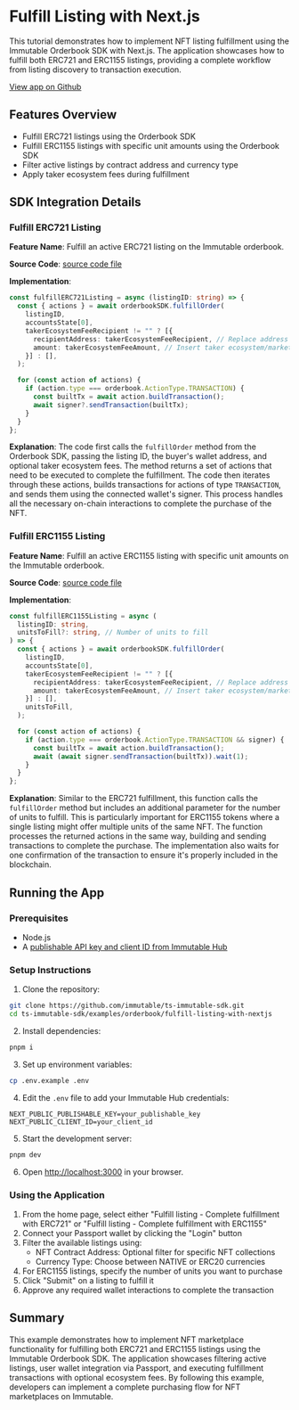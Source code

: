 <div class="display-none">

# Fulfill Listing with Next.js

This tutorial demonstrates how to implement NFT listing fulfillment using the Immutable Orderbook SDK with Next.js. The application showcases how to fulfill both ERC721 and ERC1155 listings, providing a complete workflow from listing discovery to transaction execution.

</div>

<div class="button-component">

[View app on Github](https://github.com/immutable/ts-immutable-sdk/tree/main/examples/orderbook/fulfill-listing-with-nextjs)

</div>

## Features Overview

- Fulfill ERC721 listings using the Orderbook SDK
- Fulfill ERC1155 listings with specific unit amounts using the Orderbook SDK
- Filter active listings by contract address and currency type
- Apply taker ecosystem fees during fulfillment

## SDK Integration Details

### Fulfill ERC721 Listing

**Feature Name**: Fulfill an active ERC721 listing on the Immutable orderbook.

**Source Code**: [source code file](https://github.com/immutable/ts-immutable-sdk/blob/main/examples/orderbook/fulfill-listing-with-nextjs/src/app/fulfill-listing-with-erc721/page.tsx)

**Implementation**:
```typescript
const fulfillERC721Listing = async (listingID: string) => {
  const { actions } = await orderbookSDK.fulfillOrder(
    listingID,
    accountsState[0],
    takerEcosystemFeeRecipient != "" ? [{
      recipientAddress: takerEcosystemFeeRecipient, // Replace address with your own marketplace address
      amount: takerEcosystemFeeAmount, // Insert taker ecosystem/marketplace fee here
    }] : [],
  );

  for (const action of actions) {
    if (action.type === orderbook.ActionType.TRANSACTION) {
      const builtTx = await action.buildTransaction();
      await signer?.sendTransaction(builtTx);
    }
  }
};
```

**Explanation**: The code first calls the `fulfillOrder` method from the Orderbook SDK, passing the listing ID, the buyer's wallet address, and optional taker ecosystem fees. The method returns a set of actions that need to be executed to complete the fulfillment. The code then iterates through these actions, builds transactions for actions of type `TRANSACTION`, and sends them using the connected wallet's signer. This process handles all the necessary on-chain interactions to complete the purchase of the NFT.

### Fulfill ERC1155 Listing

**Feature Name**: Fulfill an active ERC1155 listing with specific unit amounts on the Immutable orderbook.

**Source Code**: [source code file](https://github.com/immutable/ts-immutable-sdk/blob/main/examples/orderbook/fulfill-listing-with-nextjs/src/app/fulfill-listing-with-erc1155/page.tsx)

**Implementation**:
```typescript
const fulfillERC1155Listing = async (
  listingID: string,
  unitsToFill?: string, // Number of units to fill
) => {
  const { actions } = await orderbookSDK.fulfillOrder(
    listingID,
    accountsState[0],
    takerEcosystemFeeRecipient != "" ? [{
      recipientAddress: takerEcosystemFeeRecipient, // Replace address with your own marketplace address
      amount: takerEcosystemFeeAmount, // Insert taker ecosystem/marketplace fee here
    }] : [],
    unitsToFill,
  );

  for (const action of actions) {
    if (action.type === orderbook.ActionType.TRANSACTION && signer) {
      const builtTx = await action.buildTransaction();
      await (await signer.sendTransaction(builtTx)).wait(1);
    }
  }
};
```

**Explanation**: Similar to the ERC721 fulfillment, this function calls the `fulfillOrder` method but includes an additional parameter for the number of units to fulfill. This is particularly important for ERC1155 tokens where a single listing might offer multiple units of the same NFT. The function processes the returned actions in the same way, building and sending transactions to complete the purchase. The implementation also waits for one confirmation of the transaction to ensure it's properly included in the blockchain.

## Running the App

### Prerequisites
- Node.js
- A [publishable API key and client ID from Immutable Hub](https://hub.immutable.com/)

### Setup Instructions
1. Clone the repository:
```bash
git clone https://github.com/immutable/ts-immutable-sdk.git
cd ts-immutable-sdk/examples/orderbook/fulfill-listing-with-nextjs
```

2. Install dependencies:
```bash
pnpm i
```

3. Set up environment variables:
```bash
cp .env.example .env
```

4. Edit the `.env` file to add your Immutable Hub credentials:
```
NEXT_PUBLIC_PUBLISHABLE_KEY=your_publishable_key
NEXT_PUBLIC_CLIENT_ID=your_client_id
```

5. Start the development server:
```bash
pnpm dev
```

6. Open [http://localhost:3000](http://localhost:3000) in your browser.

### Using the Application
1. From the home page, select either "Fulfill listing - Complete fulfillment with ERC721" or "Fulfill listing - Complete fulfillment with ERC1155"
2. Connect your Passport wallet by clicking the "Login" button
3. Filter the available listings using:
   - NFT Contract Address: Optional filter for specific NFT collections
   - Currency Type: Choose between NATIVE or ERC20 currencies
4. For ERC1155 listings, specify the number of units you want to purchase
5. Click "Submit" on a listing to fulfill it
6. Approve any required wallet interactions to complete the transaction

## Summary

This example demonstrates how to implement NFT marketplace functionality for fulfilling both ERC721 and ERC1155 listings using the Immutable Orderbook SDK. The application showcases filtering active listings, user wallet integration via Passport, and executing fulfillment transactions with optional ecosystem fees. By following this example, developers can implement a complete purchasing flow for NFT marketplaces on Immutable. 
